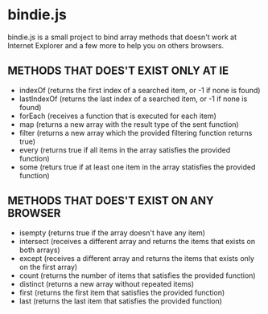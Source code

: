 bindie.js
=========

bindie.js is a small project to bind array methods that doesn't work at Internet Explorer and a few more to help you on others browsers.

METHODS THAT DOES'T EXIST ONLY AT IE
------------------------------------

 * indexOf (returns the first index of a searched item, or -1 if none is found)
 * lastIndexOf (returns the last index of a searched item, or -1 if none is found)
 * forEach (receives a function that is executed for each item)
 * map (returns a new array with the result type of the sent function)
 * filter (returns a new array which the provided filtering function returns true)
 * every (returns true if all items in the array satisfies the provided function)
 * some (returs true if at least one item in the array statisfies the provided function)


METHODS THAT DOES'T EXIST ON ANY BROWSER
----------------------------------------

 * isempty (returns true if the array doesn't have any item)
 * intersect (receives a different array and returns the items that exists on both arrays)
 * except (receives a different array and returns the items that exists only on the first array)
 * count (returns the number of items that satisfies the provided function)
 * distinct (returns a new array without repeated items)
 * first (returns the first item that satisfies the provided function)
 * last (returns the last item that satisfies the provided function)


